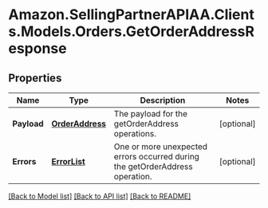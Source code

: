 # Amazon.SellingPartnerAPIAA.Clients.Models.Orders.GetOrderAddressResponse
## Properties

Name | Type | Description | Notes
------------ | ------------- | ------------- | -------------
**Payload** | [**OrderAddress**](OrderAddress.md) | The payload for the getOrderAddress operations. | [optional] 
**Errors** | [**ErrorList**](ErrorList.md) | One or more unexpected errors occurred during the getOrderAddress operation. | [optional] 

[[Back to Model list]](../README.md#documentation-for-models) [[Back to API list]](../README.md#documentation-for-api-endpoints) [[Back to README]](../README.md)

